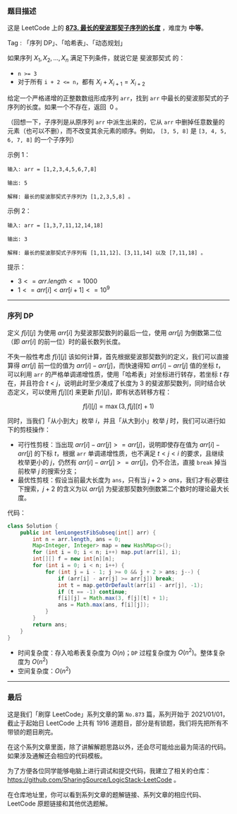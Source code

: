 ### 题目描述

这是 LeetCode 上的 **[873. 最长的斐波那契子序列的长度](https://leetcode.cn/problems/length-of-longest-fibonacci-subsequence/solution/by-ac_oier-beo2/)** ，难度为 **中等**。

Tag : 「序列 DP」、「哈希表」、「动态规划」



如果序列 $X_1, X_2, ..., X_n$ 满足下列条件，就说它是 斐波那契式 的：

* `n >= 3`
* 对于所有 `i + 2 <= n`，都有 $X_i + X_{i+1} = X_{i+2}$

给定一个严格递增的正整数数组形成序列 `arr`，找到 `arr` 中最长的斐波那契式的子序列的长度。如果一个不存在，返回  $0$ 。

（回想一下，子序列是从原序列 `arr` 中派生出来的，它从 `arr` 中删掉任意数量的元素（也可以不删），而不改变其余元素的顺序。例如， `[3, 5, 8]` 是 `[3, 4, 5, 6, 7, 8]` 的一个子序列）

示例 1：
```
输入: arr = [1,2,3,4,5,6,7,8]

输出: 5

解释: 最长的斐波那契式子序列为 [1,2,3,5,8] 。
```
示例 2：
```
输入: arr = [1,3,7,11,12,14,18]

输出: 3

解释: 最长的斐波那契式子序列有 [1,11,12]、[3,11,14] 以及 [7,11,18] 。
```

提示：
* $3 <= arr.length <= 1000$
* $1 <= arr[i] < arr[i + 1] <= 10^9$

---

### 序列 DP

定义 $f[i][j]$ 为使用 $arr[i]$ 为斐波那契数列的最后一位，使用 $arr[j]$ 为倒数第二位（即 $arr[i]$ 的前一位）时的最长数列长度。

不失一般性考虑 $f[i][j]$ 该如何计算，首先根据斐波那契数列的定义，我们可以直接算得 $arr[j]$ 前一位的值为 $arr[i] - arr[j]$，而快速得知 $arr[i] - arr[j]$ 值的坐标 $t$，可以利用 `arr` 的严格单调递增性质，使用「哈希表」对坐标进行转存，若坐标 $t$ 存在，并且符合 $t < j$，说明此时至少凑成了长度为 $3$ 的斐波那契数列，同时结合状态定义，可以使用 $f[j][t]$ 来更新 $f[i][j]$，即有状态转移方程：

$$
f[i][j] = \max(3, f[j][t] + 1)
$$

同时，当我们「从小到大」枚举 $i$，并且「从大到小」枚举 $j$ 时，我们可以进行如下的剪枝操作：

* 可行性剪枝：当出现 $arr[i] - arr[j] >= arr[j]$，说明即使存在值为 $arr[i] - arr[j]$ 的下标 $t$，根据 `arr` 单调递增性质，也不满足 $t < j < i$ 的要求，且继续枚举更小的 $j$，仍然有 $arr[i] - arr[j] >= arr[j]$，仍不合法，直接 `break` 掉当前枚举 $j$ 的搜索分支；
* 最优性剪枝：假设当前最大长度为 `ans`，只有当 $j + 2 > ans$，我们才有必要往下搜索，$j + 2$ 的含义为以 $arr[j]$ 为斐波那契数列倒数第二个数时的理论最大长度。

代码：
```java
class Solution {
    public int lenLongestFibSubseq(int[] arr) {
        int n = arr.length, ans = 0;
        Map<Integer, Integer> map = new HashMap<>();
        for (int i = 0; i < n; i++) map.put(arr[i], i);
        int[][] f = new int[n][n];
        for (int i = 0; i < n; i++) {
            for (int j = i - 1; j >= 0 && j + 2 > ans; j--) {
                if (arr[i] - arr[j] >= arr[j]) break;
                int t = map.getOrDefault(arr[i] - arr[j], -1);
                if (t == -1) continue;
                f[i][j] = Math.max(3, f[j][t] + 1);
                ans = Math.max(ans, f[i][j]);
            }
        }
        return ans;
    }
}
```
* 时间复杂度：存入哈希表复杂度为 $O(n)$；`DP` 过程复杂度为 $O(n^2)$。整体复杂度为 $O(n^2)$
* 空间复杂度：$O(n^2)$

---

### 最后

这是我们「刷穿 LeetCode」系列文章的第 `No.873` 篇，系列开始于 2021/01/01，截止于起始日 LeetCode 上共有 1916 道题目，部分是有锁题，我们将先把所有不带锁的题目刷完。

在这个系列文章里面，除了讲解解题思路以外，还会尽可能给出最为简洁的代码。如果涉及通解还会相应的代码模板。

为了方便各位同学能够电脑上进行调试和提交代码，我建立了相关的仓库：https://github.com/SharingSource/LogicStack-LeetCode 。

在仓库地址里，你可以看到系列文章的题解链接、系列文章的相应代码、LeetCode 原题链接和其他优选题解。

